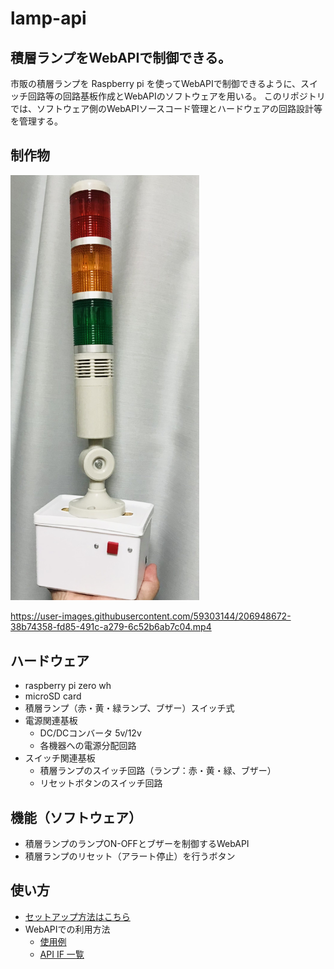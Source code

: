 # lamp-api

## 積層ランプをWebAPIで制御できる。
市販の積層ランプを Raspberry pi を使ってWebAPIで制御できるように、スイッチ回路等の回路基板作成とWebAPIのソフトウェアを用いる。
このリポジトリでは、ソフトウェア側のWebAPIソースコード管理とハードウェアの回路設計等を管理する。

## 制作物

<img src="./img/IMG_1357.jpg" width="60%">


https://user-images.githubusercontent.com/59303144/206948672-38b74358-fd85-491c-a279-6c52b6ab7c04.mp4


## ハードウェア

- raspberry pi zero wh
- microSD card
- 積層ランプ（赤・黄・緑ランプ、ブザー）スイッチ式
- 電源関連基板
  - DC/DCコンバータ 5v/12v
  - 各機器への電源分配回路
- スイッチ関連基板
  - 積層ランプのスイッチ回路（ランプ：赤・黄・緑、ブザー）
  - リセットボタンのスイッチ回路

## 機能（ソフトウェア）

- 積層ランプのランプON-OFFとブザーを制御するWebAPI
- 積層ランプのリセット（アラート停止）を行うボタン

## 使い方

- [セットアップ方法はこちら](doc/setup.md)
- WebAPIでの利用方法
  - [使用例](doc/example.md)
  - [API IF 一覧](doc/setup.md)
